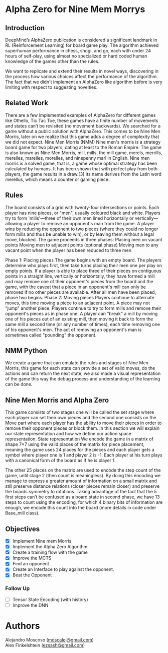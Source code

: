 # Alpha Zero for Nine Mem Morrys
## Introduction
DeepMind’s AlphaZero publication is considered a significant landmark in RL (Reinforcement Learning) for board game play. The algorithm achieved superhuman performance in chess, shogi, and go, each with under 24 hours of self-play, using almost no specialized or hard coded human knowledge of the games other than the rules.

We want to replicate and extend their results in novel ways, discovering in the process how various choices affect the performance of the algorithm. The fact that we didn't implement an AlphaZero like algorithm before is very limiting with respect to suggesting novelties. 


## Related Work
There are a few implemented examples of AlphaZero for different games like Othello, Tic Tac Toe, these games have a finite number of movements and states can’t be revisited (no movement backwards). We searched for a game without a public solution with AlphaZero. This comes to be Nine Men Morris, later on we realize that this game adds a degree of complexity that we did not expect. 
Nine Men Morris (NMM)
Nine men's morris is a strategy board game for two players, dating at least to the Roman Empire. The game is also known as Nine Men Morris, mill, mills, the mill game, merels, merrills, merelles, marelles, morelles, and ninepenny marl in English. Nine men morris is a solved game, that is, a game whose optimal strategy has been calculated by humans. It has been shown that with perfect play from both players, the game results in a draw.[3] Its name derives from the Latin word merellus, which means a counter or gaming piece.

## Rules 
The board consists of a grid with twenty-four intersections or points. Each player has nine pieces, or "men", usually coloured black and white. Players try to form 'mills'—three of their own men lined horizontally or vertically—allowing a player to remove an opponent's man from the game. A player wins by reducing the opponent to two pieces (where they could no longer form mills and thus be unable to win), or by leaving them without a legal move, blocked.
The game proceeds in three phases:
Placing men on vacant points
Moving men to adjacent points
(optional phase) Moving men to any vacant point when the player has been reduced to three men

Phase 1: Placing pieces
The game begins with an empty board. The players determine who plays first, then take turns placing their men one per play on empty points. If a player is able to place three of their pieces on contiguous points in a straight line, vertically or horizontally, they have formed a mill and may remove one of their opponent's pieces from the board and the game, with the caveat that a piece in an opponent's mill can only be removed if no other pieces are available. After all men have been placed, phase two begins.
Phase 2: Moving pieces
Players continue to alternate moves, this time moving a piece to an adjacent point. A piece may not "jump" another piece. Players continue to try to form mills and remove their opponent's pieces as in phase one. A player can "break" a mill by moving one of his pieces out of an existing mill, then moving it back to form the same mill a second time (or any number of times), each time removing one of his opponent's men. The act of removing an opponent's man is sometimes called "pounding" the opponent.


## NMM Python 
We create a game that can emulate the rules and stages of Nine Men Morris, this game for each state can provide a set of valid moves, do the actions and can return the next state, we also made a visual representation of the game this way the debug process and understanding of the learning can be done.


## Nine Men Morris and Alpha Zero
This game consists of two stages one will be called the set stage where each player can set their own pieces and the second one consists on the Move part where each player has the ability to move their pieces in order to remove their opponent pieces or block them.  In this section we will explain our state representation and  how we define our action space representation. 
State representation 
We encode the game in a matrix of shape 7×7  using the valid places of the matrix for piece placement, meaning the game uses 24 places for the pieces and each player gets a symbol where player one is 1 and player 2 is -1.  Each player at his turn plays with a canonical form of the board as if he is player 1.

The other 25 places on the matrix are used to encode the step count of the game, until stage 2 (then count is meaningless).
By doing this encoding we manage to express a greater amount of information on a small matrix and still preserve distance relations (closer pieces remain closer) and preserve the boards symmetry to rotations. Taking advantage of the fact that the 5 first steps can’t be confused as a board state in second phase, we have 13 steps to count using the encoding, for which 4 binary bits of information are enough, we encode this count into the board (more details in code under Base_mill class).

## Objectives
- [x] Implement Nine mem Morris 
- [x] Implement the Alpha Zero Algorithm 
- [x] Create a training flow with the game
- [x] Improve the MCTS
- [x] Find an opponent
- [x] Create an Interface to play against the opponent.
- [x] Beat the Opponent

### Follow Up
- [ ] Tensor State Encoding (with history)
- [ ] Improve the DNN
# Authors 
Alejandro Moscoso (moscalej@gmail.com)  
Alex Finkelshtein (ezsash@gmail.com)

